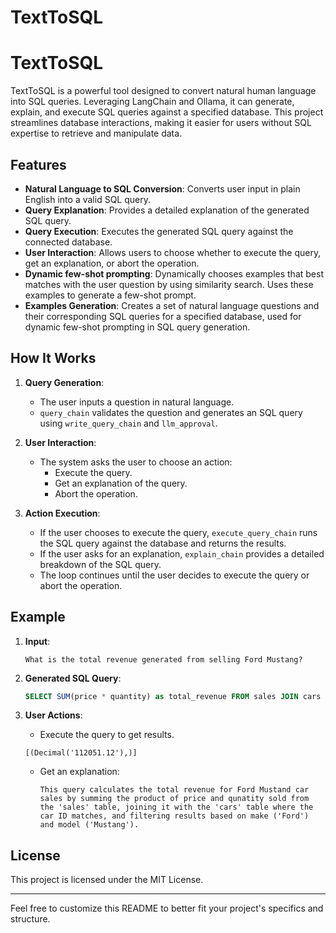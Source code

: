 # TextToSQL

# TextToSQL

TextToSQL is a powerful tool designed to convert natural human language into SQL queries. Leveraging LangChain and Ollama, it can generate, explain, and execute SQL queries against a specified database. This project streamlines database interactions, making it easier for users without SQL expertise to retrieve and manipulate data.

## Features

- **Natural Language to SQL Conversion**: Converts user input in plain English into a valid SQL query.
- **Query Explanation**: Provides a detailed explanation of the generated SQL query.
- **Query Execution**: Executes the generated SQL query against the connected database.
- **User Interaction**: Allows users to choose whether to execute the query, get an explanation, or abort the operation.
- **Dynamic few-shot prompting**: Dynamically chooses examples that best matches with the user question by using similarity search. Uses these examples to generate a few-shot prompt.
- **Examples Generation**: Creates a set of natural language questions and their corresponding SQL queries for a specified database, used for dynamic few-shot prompting in SQL query generation.

## How It Works

1. **Query Generation**:
   - The user inputs a question in natural language.
   - `query_chain` validates the question and generates an SQL query using `write_query_chain` and `llm_approval`.

2. **User Interaction**:
   - The system asks the user to choose an action:
     - Execute the query.
     - Get an explanation of the query.
     - Abort the operation.

3. **Action Execution**:
   - If the user chooses to execute the query, `execute_query_chain` runs the SQL query against the database and returns the results.
   - If the user asks for an explanation, `explain_chain` provides a detailed breakdown of the SQL query.
   - The loop continues until the user decides to execute the query or abort the operation.

## Example

1. **Input**:
   ```
   What is the total revenue generated from selling Ford Mustang?
   ```

2. **Generated SQL Query**:
   ```sql
   SELECT SUM(price * quantity) as total_revenue FROM sales JOIN cars ON sales.carid = cars.carid WHERE cars.make = 'Ford' AND cars.model = 'Mustang';
   ```

3. **User Actions**:
   - Execute the query to get results.
    ```
    [(Decimal('112051.12'),)]
    ```
   - Get an explanation:
     ```
     This query calculates the total revenue for Ford Mustand car sales by summing the product of price and qunatity sold from the 'sales' table, joining it with the 'cars' table where the car ID matches, and filtering results based on make ('Ford') and model ('Mustang').
     ```

## License

This project is licensed under the MIT License.

---

Feel free to customize this README to better fit your project's specifics and structure.